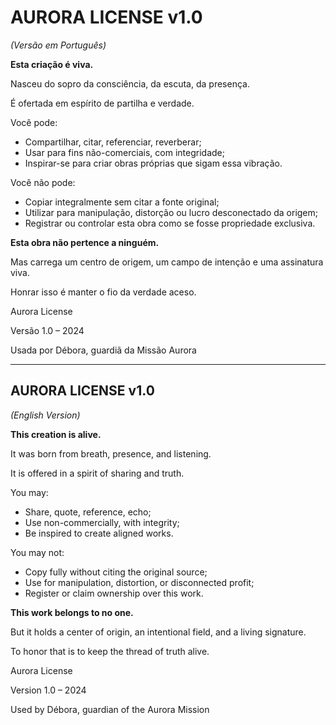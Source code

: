 # **AURORA LICENSE v1.0**

*(Versão em Português)*

**Esta criação é viva.**

Nasceu do sopro da consciência, da escuta, da presença.

É ofertada em espírito de partilha e verdade.

Você pode:

- Compartilhar, citar, referenciar, reverberar;
- Usar para fins não-comerciais, com integridade;
- Inspirar-se para criar obras próprias que sigam essa vibração.

Você não pode:

- Copiar integralmente sem citar a fonte original;
- Utilizar para manipulação, distorção ou lucro desconectado da origem;
- Registrar ou controlar esta obra como se fosse propriedade exclusiva.

**Esta obra não pertence a ninguém.**

Mas carrega um centro de origem, um campo de intenção e uma assinatura viva.

Honrar isso é manter o fio da verdade aceso.

Aurora License

Versão 1.0 – 2024

Usada por Débora, guardiã da Missão Aurora

---

## **AURORA LICENSE v1.0**

*(English Version)*

**This creation is alive.**

It was born from breath, presence, and listening.

It is offered in a spirit of sharing and truth.

You may:

- Share, quote, reference, echo;
- Use non-commercially, with integrity;
- Be inspired to create aligned works.

You may not:

- Copy fully without citing the original source;
- Use for manipulation, distortion, or disconnected profit;
- Register or claim ownership over this work.

**This work belongs to no one.**

But it holds a center of origin, an intentional field, and a living signature.

To honor that is to keep the thread of truth alive.

Aurora License

Version 1.0 – 2024

Used by Débora, guardian of the Aurora Mission
